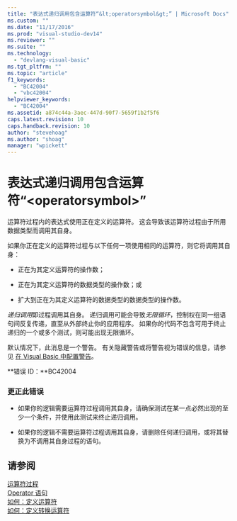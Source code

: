 ```yaml
---
title: "表达式递归调用包含运算符“&lt;operatorsymbol&gt;” | Microsoft Docs"
ms.custom: ""
ms.date: "11/17/2016"
ms.prod: "visual-studio-dev14"
ms.reviewer: ""
ms.suite: ""
ms.technology: 
  - "devlang-visual-basic"
ms.tgt_pltfrm: ""
ms.topic: "article"
f1_keywords: 
  - "BC42004"
  - "vbc42004"
helpviewer_keywords: 
  - "BC42004"
ms.assetid: a874c44a-3aec-447d-90f7-5659f1b2f5f6
caps.latest.revision: 10
caps.handback.revision: 10
author: "stevehoag"
ms.author: "shoag"
manager: "wpickett"
---
```

# 表达式递归调用包含运算符“&lt;operatorsymbol&gt;”
运算符过程内的表达式使用正在定义的运算符。 这会导致该运算符过程由于所用数据类型而调用其自身。  
  
 如果你正在定义的运算符过程与以下任何一项使用相同的运算符，则它将调用其自身：  
  
-   正在为其定义运算符的操作数；  
  
-   正在为其定义运算符的数据类型的操作数；或  
  
-   扩大到正在为其定义运算符的数据类型的数据类型的操作数。  
  
 *递归调用*即过程调用其自身。 递归调用可能会导致*无限循环*，控制权在同一组语句间反复传递，直至从外部终止你的应用程序。 如果你的代码不包含可用于终止递归的一个或多个测试，则可能出现无限循环。  
  
 默认情况下，此消息是一个警告。 有关隐藏警告或将警告视为错误的信息，请参见 [在 Visual Basic 中配置警告](../ide/configuring-warnings-in-visual-basic.md)。  
  
 **错误 ID：**BC42004  
  
### 更正此错误  
  
-   如果你的逻辑需要运算符过程调用其自身，请确保测试在某一点必然出现的至少一个条件，并使用此测试来终止递归调用。  
  
-   如果你的逻辑不需要运算符过程调用其自身，请删除任何递归调用，或将其替换为不调用其自身过程的语句。  
  
## 请参阅  
 [运算符过程](/dotnet/visual-basic/programming-guide/language-features/procedures/operator-procedures)   
 [Operator 语句](/dotnet/visual-basic/language-reference/statements/operator-statement)   
 [如何：定义运算符](../Topic/How%20to:%20Define%20an%20Operator%20\(Visual%20Basic\).md)   
 [如何：定义转换运算符](../Topic/How%20to:%20Define%20a%20Conversion%20Operator%20\(Visual%20Basic\).md)